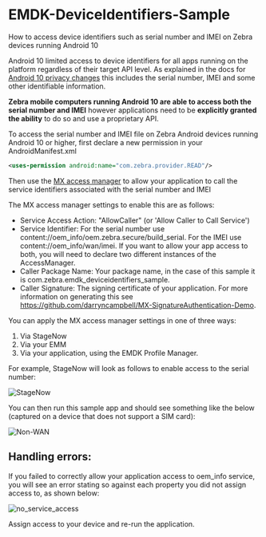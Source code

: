 # EMDK-DeviceIdentifiers-Sample

How to access device identifiers such as serial number and IMEI on Zebra devices running Android 10

Android 10 limited access to device identifiers for all apps running on the platform regardless of their target API level.  As explained in the docs for [Android 10 privacy changes](https://developer.android.com/about/versions/10/privacy/changes) this includes the serial number, IMEI and some other identifiable information.

**Zebra mobile computers running Android 10 are able to access both the serial number and IMEI** however applications need to be **explicitly granted the ability** to do so and use a proprietary API.

To access the serial number and IMEI file on Zebra Android devices running Android 10 or higher, first declare a new permission in your AndroidManifest.xml

```xml
<uses-permission android:name="com.zebra.provider.READ"/>
```

Then use the [MX access manager](https://techdocs.zebra.com/mx/accessmgr/) to allow your application to call the service identifiers associated with the serial number and IMEI

The MX access manager settings to enable this are as follows:
- Service Access Action: "AllowCaller" (or 'Allow Caller to Call Service')
- Service Identifier: For the serial number use content://oem_info/oem.zebra.secure/build_serial.  For the IMEI use content://oem_info/wan/imei.  If you want to allow your app access to both, you will need to declare two different instances of the AccessManager.
- Caller Package Name: Your package name, in the case of this sample it is com.zebra.emdk_deviceidentifiers_sample.
- Caller Signature: The signing certificate of your application.  For more information on generating this see https://github.com/darryncampbell/MX-SignatureAuthentication-Demo.

You can apply the MX access manager settings in one of three ways:
1. Via StageNow
2. Via your EMM
3. Via your application, using the EMDK Profile Manager.

For example, StageNow will look as follows to enable access to the serial number:

![StageNow](https://github.com/darryncampbell/EMDK-DeviceIdentifiers-Sample/raw/master/screenshots/stagenow.png)

You can then run this sample app and should see something like the below (captured on a device that does not support a SIM card):

![Non-WAN](https://raw.githubusercontent.com/darryncampbell/EMDK-DeviceIdentifiers-Sample/master/screenshots/non-wan.jpg)

## Handling errors:

If you failed to correctly allow your application access to oem_info service, you will see an error stating so against each property you did not assign access to, as shown below:

![no_service_access](https://raw.githubusercontent.com/darryncampbell/EMDK-DeviceIdentifiers-Sample/master/screenshots/no_service_access.jpg)

Assign access to your device and re-run the application.


